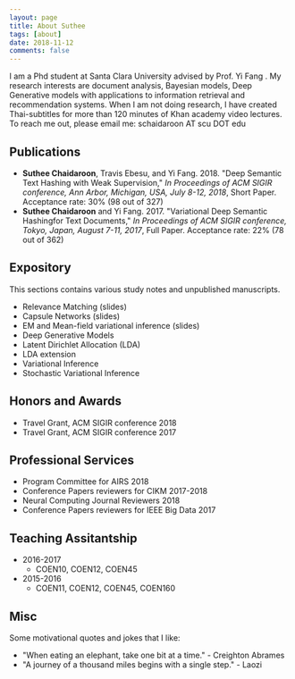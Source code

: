 ```yaml
---
layout: page
title: About Suthee
tags: [about]
date: 2018-11-12
comments: false
---
```

    
I am a Phd student at Santa Clara University advised by Prof. Yi Fang . My research interests are document analysis, Bayesian models, Deep Generative models with applications to information retrieval and recommendation systems. When I am not doing research, I have created Thai-subtitles for more than 120 minutes of Khan academy video lectures.
To reach me out, please email me: schaidaroon AT scu DOT edu

## Publications
* **Suthee Chaidaroon**, Travis Ebesu, and Yi Fang. 2018. "Deep Semantic Text Hashing with Weak Supervision," *In Proceedings of ACM SIGIR conference, Ann Arbor, Michigan, USA, July 8-12, 2018*, Short Paper. Acceptance rate: 30% (98 out of 327)
* **Suthee Chaidaroon** and Yi Fang. 2017. "Variational Deep Semantic Hashingfor Text Documents," *In Proceedings of ACM SIGIR conference, Tokyo, Japan, August 7-11, 2017*, Full Paper. Acceptance rate: 22% (78 out of 362)

## Expository
This sections contains various study notes and unpublished manuscripts.
* Relevance Matching (slides)
* Capsule Networks (slides)
* EM and Mean-field variational inference (slides)
* Deep Generative Models
* Latent Dirichlet Allocation (LDA)
* LDA extension
* Variational Inference
* Stochastic Variational Inference

## Honors and Awards
* Travel Grant, ACM SIGIR conference 2018
* Travel Grant, ACM SIGIR conference 2017

## Professional Services
* Program Committee for AIRS 2018
* Conference Papers reviewers for CIKM 2017-2018
* Neural Computing Journal Reviewers 2018
* Conference Papers reviewers for IEEE Big Data 2017

## Teaching Assitantship
* 2016-2017
    - COEN10, COEN12, COEN45
* 2015-2016
    - COEN11, COEN12, COEN45, COEN160

## Misc
Some motivational quotes and jokes that I like:
* "When eating an elephant, take one bit at a time." - Creighton Abrames
* "A journey of a thousand miles begins with a single step." - Laozi

